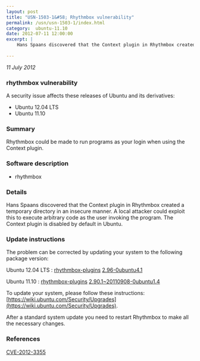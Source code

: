 ```yaml
---
layout: post
title: "USN-1503-1&#58; Rhythmbox vulnerability"
permalink: /usn/usn-1503-1/index.html
category:  ubuntu-11.10
date: 2012-07-11 12:00:00
excerpt: |
    Hans Spaans discovered that the Context plugin in Rhythmbox created a temporary directory in an insecure manner. A local attacker could exploit this to execute arbitrary code as the user invoking the program. The Context plugin is disabled by default in Ubuntu. 
    
--- 
```

 
 

*11 July 2012*

### rhythmbox vulnerability

A security issue affects these releases of Ubuntu and its derivatives:

* Ubuntu 12.04 LTS
* Ubuntu 11.10

### Summary

Rhythmbox could be made to run programs as your login when using the Context plugin.

### Software description

* rhythmbox 

### Details

Hans Spaans discovered that the Context plugin in Rhythmbox created a temporary directory in an insecure manner. A local attacker could exploit this to execute arbitrary code as the user invoking the program. The Context plugin is disabled by default in Ubuntu. 

### Update instructions

The problem can be corrected by updating your system to the following package version:

Ubuntu 12.04 LTS
 : [rhythmbox-plugins](https://launchpad.net/ubuntu/+source/rhythmbox) <span> [2.96-0ubuntu4.1](https://launchpad.net/ubuntu/+source/rhythmbox/2.96-0ubuntu4.1) </span> 

Ubuntu 11.10
 : [rhythmbox-plugins](https://launchpad.net/ubuntu/+source/rhythmbox) <span> [2.90.1~20110908-0ubuntu1.4](https://launchpad.net/ubuntu/+source/rhythmbox/2.90.1~20110908-0ubuntu1.4) </span> 

To update your system, please follow these instructions: [https://wiki.ubuntu.com/Security/Upgrades](https://wiki.ubuntu.com/Security/Upgrades).

After a standard system update you need to restart Rhythmbox to make all the necessary changes. 

### References

 
 [CVE-2012-3355](http://people.ubuntu.com/~ubuntu-security/cve/CVE-2012-3355)
 

